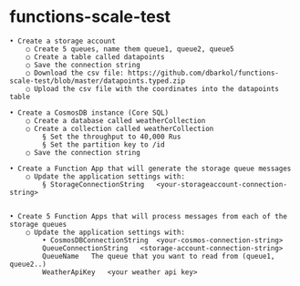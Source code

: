 # functions-scale-test


	• Create a storage account
		○ Create 5 queues, name them queue1, queue2, queue5
		○ Create a table called datapoints
		○ Save the connection string
		○ Download the csv file: https://github.com/dbarkol/functions-scale-test/blob/master/datapoints.typed.zip 
		○ Upload the csv file with the coordinates into the datapoints table

	• Create a CosmosDB instance (Core SQL)
		○ Create a database called weatherCollection
		○ Create a collection called weatherCollection
			§ Set the throughput to 40,000 Rus
			§ Set the partition key to /id
		○ Save the connection string

	• Create a Function App that will generate the storage queue messages
		○ Update the application settings with:
			§ StorageConnectionString	<your-storageaccount-connection-string>
			

	• Create 5 Function Apps that will process messages from each of the storage queues
		○ Update the application settings with:
			• CosmosDBConnectionString	<your-cosmos-connection-string>
			QueueConnectionString	<storage-account-connection-string>
			QueueName	The queue that you want to read from (queue1, queue2..)
			WeatherApiKey	<your weather api key>
				
